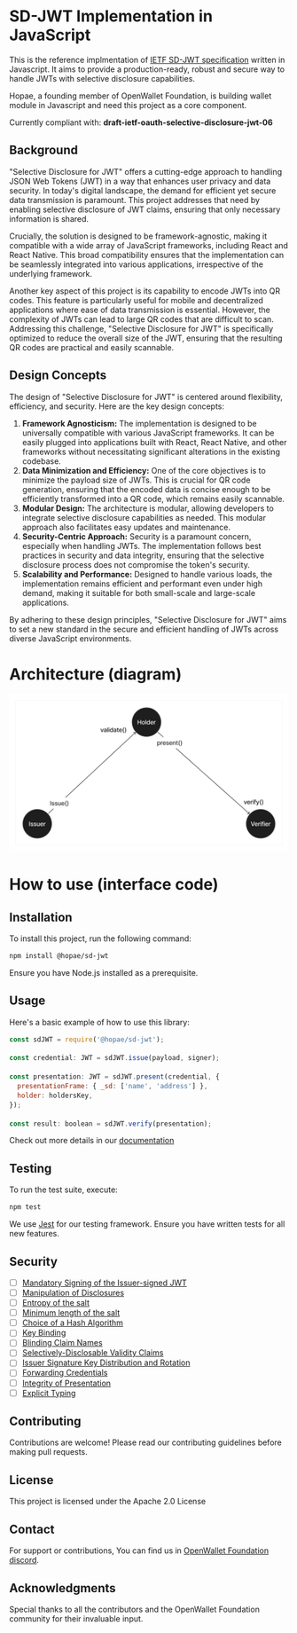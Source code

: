 # SD-JWT Implementation in JavaScript

This is the reference implmentation of [IETF SD-JWT specification](https://datatracker.ietf.org/doc/draft-ietf-oauth-selective-disclosure-jwt/) written in Javascript. It aims to provide a production-ready, robust and secure way to handle JWTs with selective disclosure capabilities.

Hopae, a founding member of OpenWallet Foundation, is building wallet module in Javascript and need this project as a core component.

Currently compliant with: **draft-ietf-oauth-selective-disclosure-jwt-06**

## **Background**

"Selective Disclosure for JWT" offers a cutting-edge approach to handling JSON Web Tokens (JWT) in a way that enhances user privacy and data security. In today's digital landscape, the demand for efficient yet secure data transmission is paramount. This project addresses that need by enabling selective disclosure of JWT claims, ensuring that only necessary information is shared.

Crucially, the solution is designed to be framework-agnostic, making it compatible with a wide array of JavaScript frameworks, including React and React Native. This broad compatibility ensures that the implementation can be seamlessly integrated into various applications, irrespective of the underlying framework.

Another key aspect of this project is its capability to encode JWTs into QR codes. This feature is particularly useful for mobile and decentralized applications where ease of data transmission is essential. However, the complexity of JWTs can lead to large QR codes that are difficult to scan. Addressing this challenge, "Selective Disclosure for JWT" is specifically optimized to reduce the overall size of the JWT, ensuring that the resulting QR codes are practical and easily scannable.

## **Design Concepts**

The design of "Selective Disclosure for JWT" is centered around flexibility, efficiency, and security. Here are the key design concepts:

1. **Framework Agnosticism:** The implementation is designed to be universally compatible with various JavaScript frameworks. It can be easily plugged into applications built with React, React Native, and other frameworks without necessitating significant alterations in the existing codebase.
2. **Data Minimization and Efficiency:** One of the core objectives is to minimize the payload size of JWTs. This is crucial for QR code generation, ensuring that the encoded data is concise enough to be efficiently transformed into a QR code, which remains easily scannable.
3. **Modular Design:** The architecture is modular, allowing developers to integrate selective disclosure capabilities as needed. This modular approach also facilitates easy updates and maintenance.
4. **Security-Centric Approach:** Security is a paramount concern, especially when handling JWTs. The implementation follows best practices in security and data integrity, ensuring that the selective disclosure process does not compromise the token's security.
5. **Scalability and Performance:** Designed to handle various loads, the implementation remains efficient and performant even under high demand, making it suitable for both small-scale and large-scale applications.

By adhering to these design principles, "Selective Disclosure for JWT" aims to set a new standard in the secure and efficient handling of JWTs across diverse JavaScript environments.

# Architecture (diagram)

![Architecture diagram](images/diagram.png)

# How to use (interface code)

## Installation

To install this project, run the following command:

```bash
npm install @hopae/sd-jwt
```

Ensure you have Node.js installed as a prerequisite.

## Usage

Here's a basic example of how to use this library:

```jsx
const sdJWT = require('@hopae/sd-jwt');

const credential: JWT = sdJWT.issue(payload, signer);

const presentation: JWT = sdJWT.present(credential, {
  presentationFrame: { _sd: ['name', 'address'] },
  holder: holdersKey,
});

const result: boolean = sdJWT.verify(presentation);
```

Check out more details in our [documentation](https://github.com/openwallet-foundation-labs/sd-jwt-js/wiki)

## Testing

To run the test suite, execute:

```bash
npm test
```

We use [Jest](https://jestjs.io/) for our testing framework. Ensure you have written tests for all new features.

## Security

- [ ] [Mandatory Signing of the Issuer-signed JWT](https://www.ietf.org/archive/id/draft-ietf-oauth-selective-disclosure-jwt-06.html#name-mandatory-signing-of-the-is)
- [ ] [Manipulation of Disclosures](https://www.ietf.org/archive/id/draft-ietf-oauth-selective-disclosure-jwt-06.html#name-manipulation-of-disclosures)
- [ ] [Entropy of the salt](https://www.ietf.org/archive/id/draft-ietf-oauth-selective-disclosure-jwt-06.html#name-entropy-of-the-salt)
- [ ] [Minimum length of the salt](https://www.ietf.org/archive/id/draft-ietf-oauth-selective-disclosure-jwt-06.html#name-minimum-length-of-the-salt)
- [ ] [Choice of a Hash Algorithm](https://www.ietf.org/archive/id/draft-ietf-oauth-selective-disclosure-jwt-06.html#name-choice-of-a-hash-algorithm)
- [ ] [Key Binding](https://www.ietf.org/archive/id/draft-ietf-oauth-selective-disclosure-jwt-06.html#name-key-binding)
- [ ] [Blinding Claim Names](https://www.ietf.org/archive/id/draft-ietf-oauth-selective-disclosure-jwt-06.html#name-blinding-claim-names)
- [ ] [Selectively-Disclosable Validity Claims](https://www.ietf.org/archive/id/draft-ietf-oauth-selective-disclosure-jwt-06.html#name-selectively-disclosable-val)
- [ ] [Issuer Signature Key Distribution and Rotation](https://www.ietf.org/archive/id/draft-ietf-oauth-selective-disclosure-jwt-06.html#name-issuer-signature-key-distri)
- [ ] [Forwarding Credentials](https://www.ietf.org/archive/id/draft-ietf-oauth-selective-disclosure-jwt-06.html#name-forwarding-credentials)
- [ ] [Integrity of Presentation](https://www.ietf.org/archive/id/draft-ietf-oauth-selective-disclosure-jwt-06.html#name-integrity-of-presentation)
- [ ] [Explicit Typing](https://www.ietf.org/archive/id/draft-ietf-oauth-selective-disclosure-jwt-06.html#name-explicit-typing)

## Contributing

Contributions are welcome! Please read our contributing guidelines before making pull requests.

## License

This project is licensed under the Apache 2.0 License

## Contact

For support or contributions, You can find us in [OpenWallet Foundation discord](https://discord.com/invite/yjvGPd5FCU).

## **Acknowledgments**

Special thanks to all the contributors and the OpenWallet Foundation community for their invaluable input.
